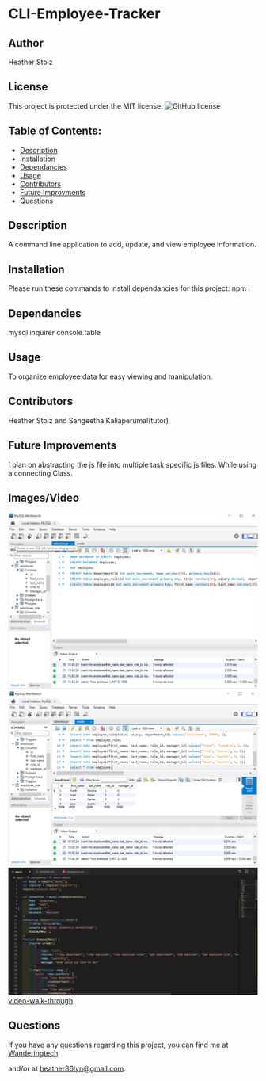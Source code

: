 # CLI-Employee-Tracker

## Author

Heather Stolz

## License

This project is protected under the MIT license.
![GitHub license](https://img.shields.io/badge/license-MIT-blue.svg)   

## Table of Contents:

* [Description](#description)
* [Installation](#installation)
* [Dependancies](#dependancies)
* [Usage](#usage)
* [Contributors](#contributors)
* [Future Improvments](#future)
* [Questions](#questions)

## Description

A command line application to add, update, and view employee information. 

## Installation

Please run these commands to install dependancies for this project: npm i

## Dependancies

mysql
inquirer
console.table

## Usage

To organize employee data for easy viewing and manipulation.

## Contributors

Heather Stolz and Sangeetha Kaliaperumal(tutor)

## Future Improvements

I plan on abstracting the js file into multiple task specific js files. While using a connecting Class. 

## Images/Video

![image](./assets/employeedb.png)
![image](./assets/seedsemployee.png)
![image](./assets/employeejs.png)
[video-walk-through](https://youtu.be/onT5U9-hKjc)

## Questions

If you have any questions regarding this project, you can find me at [Wanderingtech](https://github.com/Wanderingtech) 

and/or at heather86lyn@gmail.com.